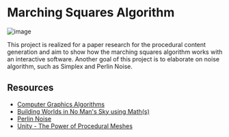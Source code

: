 Marching Squares Algorithm
===

![image](https://user-images.githubusercontent.com/55745404/125189845-7a229780-e23a-11eb-80bd-14349c9d7e25.png)

This project is realized for a paper research for the procedural content generation and aim to show how the marching squares algorithm works with an interactive software.
Another goal of this project is to elaborate on noise algorithm, such as Simplex and Perlin Noise.

## Resources
- [Computer Graphics Algorithms](http://www.faqs.org/faqs/graphics/algorithms-faq/)
- [Building Worlds in No Man's Sky using Math(s)](https://www.youtube.com/watch?v=C9RyEiEzMiU&t=2578s)
- [Perlin Noise](https://en.wikipedia.org/wiki/Perlin_noise)
- [Unity - The Power of Procedural Meshes](https://www.youtube.com/watch?v=8LTDFwWMlqQ)
